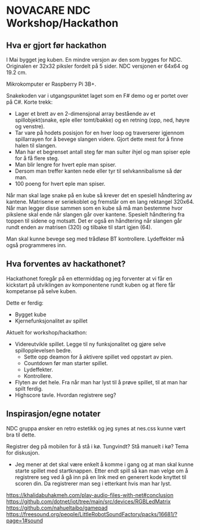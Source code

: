 # NOVACARE NDC Workshop/Hackathon

## Hva er gjort før hackathon

I Mai bygget jeg kuben. En mindre versjon av den som bygges for NDC. Originalen er 32x32 piksler fordelt på 5 sider. NDC versjonen er 64x64 og 19.2 cm.

Mikrokomputer er Raspberry Pi 3B+.

Snakekoden var i utgangspunktet laget som en F# demo og er portet over på C#. Korte trekk:

- Lager et brett av en 2-dimensjonal array bestående av et spillobjekt(snake, eple eller tomt/bakke) og en retning (opp, ned, høyre og venstre).
- Tar vare på hodets posisjon for en hver loop og traverserer igjennom spillarrayen for å bevege slangen videre. Gjort dette mest for å finne halen til slangen.
- Man har et begrenset antall steg før man sulter ihjel og man spiser eple for å få flere steg.
- Man blir lengre for hvert eple man spiser.
- Dersom man treffer kanten nede eller tyr til selvkannibalisme så dør man.
- 100 poeng for hvert eple man spiser.

Når man skal lage snake på en kube så krever det en spesiell håndtering av kantene. Matrisene er seriekoblet og fremstår om en lang rektangel 320x64. Når man legger disse sammen som en kube så må man bestemme hvor pikslene skal ende når slangen går over kantene. Spesielt håndtering fra toppen til sidene og motsatt. Det er også en håndtering  når slangen går rundt enden av matrisen (320) og tilbake til start igjen (64).

Man skal kunne bevege seg med trådløse BT kontrollere. Lydeffekter må også programmeres inn.

## Hva forventes av hackathonet?

Hackathonet foregår på en ettermiddag og jeg forventer at vi får en kickstart på utviklingen av komponentene rundt kuben og at flere får kompetanse på selve kuben.

Dette er ferdig:

- Bygget kube
- Kjernefunksjonalitet av spillet

Aktuelt for workshop/hackathon:

- Videreutvikle spillet. Legge til ny funksjonalitet og gjøre selve spillopplevelsen bedre.
  - Sette opp deamon for å aktivere spillet ved oppstart av pien.
  - Countdown før man starter spillet.
  - Lydeffekter.
  - Kontrollere.
- Flyten av det hele. Fra når man har lyst til å prøve spillet, til at man har spilt ferdig.
- Highscore tavle. Hvordan registrere seg?

## Inspirasjon/egne notater

NDC gruppa ønsker en retro estetikk og jeg synes at nes.css kunne vært bra til dette.

Registrer deg på mobilen for å stå i kø. Tungvindt? Stå manuelt i kø? Tema for diskusjon.

- Jeg mener at det skal være enkelt å komme i gang og at man skal kunne starte spillet med startknappen. Etter endt spill så kan man velge om å registrere seg ved å gå inn på en link med en generert kode knyttet til scoren din. Da registrerer man seg i etterkant hvis man har lyst.

https://khalidabuhakmeh.com/play-audio-files-with-net#conclusion
https://github.com/dotnet/iot/tree/main/src/devices/RGBLedMatrix
https://github.com/nahueltaibo/gamepad
https://freesound.org/people/LittleRobotSoundFactory/packs/16681/?page=1#sound